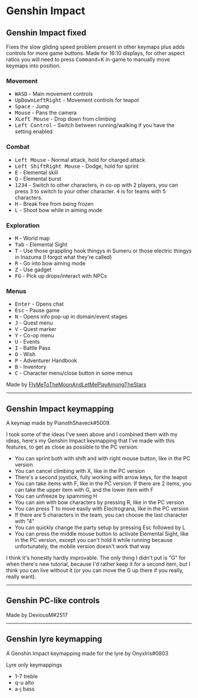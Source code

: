 # Genshin Impact

## Genshin Impact fixed 
Fixes the slow gliding speed problem present in other keymaps plus adds controls for more game buttons. Made for 16:10 displays, for other aspect ratios you will need to press <kbd>Command</kbd>+<kbd>K</kbd> in-game to manually move keymaps into position.

### Movement 
- <kbd>W</kbd><kbd>A</kbd><kbd>S</kbd><kbd>D</kbd> - Main movement controls  
- <kbd>Up</kbd><kbd>Down</kbd><kbd>Left</kbd><kbd>Right</kbd> - Movement controls for teapot 
- <kbd>Space</kbd> - Jump
- <kbd>Mouse</kbd> - Pans the camera 
- <kbd>X</kbd><kbd>Left Mouse</kbd> - Drop down from climbing 
- <kbd>Left Control</kbd> - Switch between running/walking if you have the setting enabled

### Combat
- <kbd>Left Mouse</kbd> - Normal attack, hold for charged attack
- <kbd>Left Shift</kbd><kbd>Right Mouse</kbd> - Dodge, hold for sprint
- <kbd>E</kbd> - Elemental skill
- <kbd>Q</kbd> - Elemental burst
- <kbd>1</kbd><kbd>2</kbd><kbd>3</kbd><kbd>4</kbd> - Switch to other characters, in co-op with 2 players, you can press <kbd>3</kbd> to switch to your other character. <kbd>4</kbd> is for teams with 5 characters. 
- <kbd>H</kbd> - Break free from being frozen 
- <kbd>L</kbd> - Shoot bow while in aiming mode

### Exploration   
- <kbd>M</kbd> - World map
- <kbd>Tab</kbd> - Elemental Sight
- <kbd>T</kbd> - Use those grappling hook thingys in Sumeru or those electric thingys in Inazuma (I forgot what they're called)
- <kbd>R</kbd> - Go into bow aiming mode 
- <kbd>Z</kbd> - Use gadget 
- <kbd>F</kbd><kbd>G</kbd> - Pick up drops/interact with NPCs 

### Menus
- <kbd>Enter</kbd> - Opens chat
- <kbd>Esc</kbd> - Pause game
- <kbd>N</kbd> - Opens info pop-up in domain/event stages
- <kbd>J</kbd> - Quest menu
- <kbd>V</kbd> - Quest marker 
- <kbd>Y</kbd> - Co-op menu
- <kbd>U</kbd> - Events
- <kbd>I</kbd> - Battle Pass
- <kbd>O</kbd> - Wish 
- <kbd>P</kbd> - Adventurer Handbook
- <kbd>B</kbd> - Inventory
- <kbd>C</kbd> - Character menu/close button in some menus 

Made by [FlyMeToTheMoonAndLetMePlayAmongTheStars](https://github.com/FlyMeToTheMoonAndLetMePlayAmongTheStars)
___

## Genshin Impact keymapping
A keymap made by PianothShaveck#5009.

I took some of the ideas I've seen above and I combined them with my ideas, here's my Genshin Impact keymapping that I've made with this features, to get as close as possible to the PC version:
- You can sprint both with shift and with right mouse button, like in the PC version
- You can cancel climbing with X, like in the PC version
- There's a second joystick, fully working with arrow keys, for the teapot
- You can take items with F, like in the PC version. If there are 2 items, you can take the upper item with G, and the lower item with F
- You can unfreeze by spamming H
- You can aim with bow characters by pressing R, like in the PC version
- You can press T to move easily with Electrograna, like in the PC version
- If there are 5 characters in the team, you can choose the last character with "4"
- You can quickly change the party setup by pressing Esc followed by L
- You can press the middle mouse button to activate Elemental Sight, like in the PC version, except you can't hold it while running because unfortunately, the mobile version doesn't work that way

I think it's honestly hardly improvable. The only thing I didn't put is "G" for when there's new tutorial, because I'd rather keep it for a second item, but I think you can live without it (or you can move the G up there if you really, really want).
___

## Genshin PC-like controls
Made by DeviousM#2517
___

## Genshin lyre keymapping
A Genshin Impact keymapping made for the lyre by OnyxIris#0803

Lyre only keymappings 
- 1-7 treble
- q-u alto
- a-j bass
